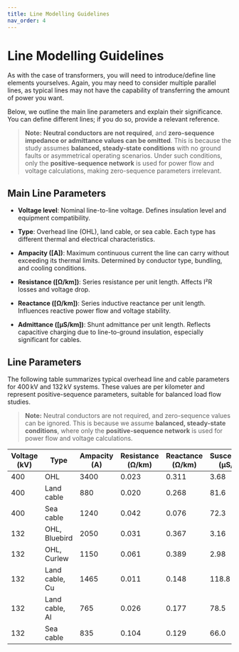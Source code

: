 ```yaml
---
title: Line Modelling Guidelines
nav_order: 4
---
```


# Line Modelling Guidelines

As with the case of transformers, you will need to introduce/define line elements yourselves. Again, you may need to consider multiple parallel lines, as typical lines may not have the capability of transferring the amount of power you want. 

Below, we outline the main line parameters and explain their significance. You can define different lines; if you do so, provide a relevant reference.

> **Note:** **Neutral conductors are not required**, and **zero-sequence impedance or admittance values can be omitted**. This is because the study assumes **balanced, steady-state conditions** with no ground faults or asymmetrical operating scenarios. Under such conditions, only the **positive-sequence network** is used for power flow and voltage calculations, making zero-sequence parameters irrelevant.

## Main Line Parameters

- **Voltage level**: Nominal line-to-line voltage. Defines insulation level and equipment compatibility.

- **Type**: Overhead line (OHL), land cable, or sea cable. Each type has different thermal and electrical characteristics.

- **Ampacity \([A]\)**: Maximum continuous current the line can carry without exceeding its thermal limits. Determined by conductor type, bundling, and cooling conditions.

- **Resistance \([Ω/km]\)**: Series resistance per unit length. Affects I²R losses and voltage drop.

- **Reactance \([Ω/km]\)**: Series inductive reactance per unit length. Influences reactive power flow and voltage stability.

- **Admittance \([μS/km]\)**: Shunt admittance per unit length. Reflects capacitive charging due to line-to-ground insulation, especially significant for cables.

## Line Parameters

The following table summarizes typical overhead line and cable parameters for 400 kV and 132 kV systems. These values are per kilometer and represent positive-sequence parameters, suitable for balanced load flow studies.

> **Note:** Neutral conductors are not required, and zero-sequence values can be ignored. This is because we assume **balanced, steady-state conditions**, where only the **positive-sequence network** is used for power flow and voltage calculations.

| Voltage (kV) | Type              | Ampacity (A) | Resistance (Ω/km) | Reactance (Ω/km) | Susceptance (μS/km) |
|--------------|-------------------|---------------|--------------------|-------------------|----------------------|
| 400          | OHL               | 3400          | 0.023              | 0.311             | 3.68                 |
| 400          | Land cable        | 880           | 0.020              | 0.268             | 81.6                 |
| 400          | Sea cable         | 1240          | 0.042              | 0.076             | 72.3                 |
| 132          | OHL, Bluebird     | 2050          | 0.031              | 0.367             | 3.16                 |
| 132          | OHL, Curlew       | 1150          | 0.061              | 0.389             | 2.98                 |
| 132          | Land cable, Cu    | 1465          | 0.011              | 0.148             | 118.8                |
| 132          | Land cable, Al    | 765           | 0.026              | 0.177             | 78.5                 |
| 132          | Sea cable         | 835           | 0.104              | 0.129             | 66.0                 |